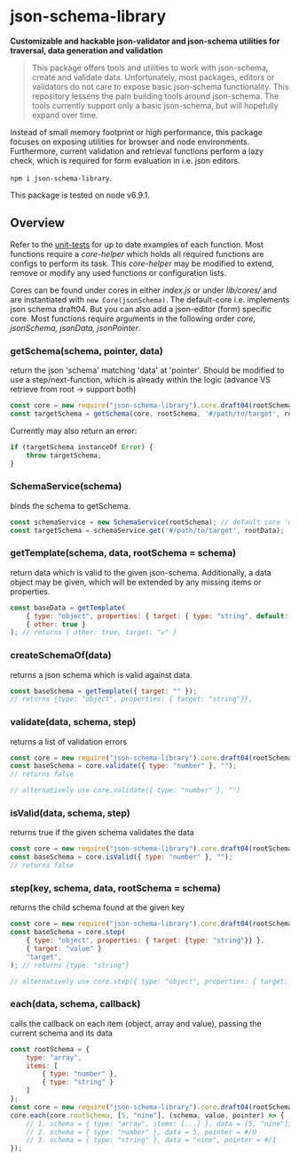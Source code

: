 # json-schema-library

**Customizable and hackable json-validator and json-schema utilities for traversal, data generation and validation**


> This package offers tools and utilities to work with json-schema, create and validate data. Unfortunately, most
> packages, editors or validators do not care to expose basic json-schema functionality. This repository
> lessens the pain building tools around json-schema. The tools currently support only a basic json-schema, but
> will hopefully expand over time.

Instead of small memory footprint or high performance, this package focuses on exposing utilities for browser and node
environments. Furthermore, current validation and retrieval functions perform a lazy check, which is required for form
evaluation in i.e. json editors.

`npm i json-schema-library`.

This package is tested on node v6.9.1.


## Overview

Refer to the [unit-tests](./test/unit/) for up to date examples of each function. Most functions require a _core-helper_
which holds all required functions are configs to perform its task. This _core-helper_ may be modified to extend, remove
or modify any used functions or configuration lists.

Cores can be found under cores in either _index.js_ or under _lib/cores/_ and are instantiated with
`new Core(jsonSchema)`. The default-core i.e. implements json schema draft04. But you can also add a json-editor (form)
specific core. Most functions require arguments in the following order _core, jsonSchema, jsonData, jsonPointer_.

### getSchema(schema, pointer, data)

return the json 'schema' matching 'data' at 'pointer'. Should be modified to use a step/next-function, which is already
within the logic (advance VS retrieve from root -> support both)

```js
const core = new require("json-schema-library").core.draft04(rootSchema),
const targetSchema = getSchema(core, rootSchema, '#/path/to/target', rootData);
```

Currently may also return an error:

```js
if (targetSchema instanceOf Error) {
    throw targetSchema;
}
```



### SchemaService(schema)

binds the schema to getSchema.

```js
const schemaService = new SchemaService(rootSchema); // default core 'draft04'
const targetSchema = schemaService.get('#/path/to/target', rootData);
```


### getTemplate(schema, data, rootSchema = schema)

return data which is valid to the given json-schema. Additionally, a data object may be given, which will be
extended by any missing items or properties.

```js
const baseData = getTemplate(
    { type: "object", properties: { target: { type: "string", default: "v" } } },
    { other: true }
); // returns { other: true, target: "v" }
```


### createSchemaOf(data)

returns a json schema which is valid against data.

```js
const baseSchema = getTemplate({ target: "" });
// returns {type: "object", properties: { target: "string"}},
```

### validate(data, schema, step)

returns a list of validation errors

```js
const core = new require("json-schema-library").core.draft04(rootSchema),
const baseSchema = core.validate({ type: "number" }, "");
// returns false

// alternatively use core.validate({ type: "number" }, "")
```


### isValid(data, schema, step)

returns true if the given schema validates the data 

```js
const core = new require("json-schema-library").core.draft04(rootSchema),
const baseSchema = core.isValid({ type: "number" }, "");
// returns false
```


### step(key, schema, data, rootSchema = schema)

returns the child schema found at the given key

```js
const core = new require("json-schema-library").core.draft04(rootSchema),
const baseSchema = core.step(
    { type: "object", properties: { target: {type: "string"}} },
    { target: "value" }
    "target", 
); // returns {type: "string"}

// alternatively use core.step({ type: "object", properties: { target: {type: "string"}} }, { target: "value" }, "target")
```


### each(data, schema, callback)

calls the callback on each item (object, array and value), passing the current schema and its data

```js
const rootSchema = {
    type: "array",
    items: [
        { type: "number" },
        { type: "string" }
    ]
};
const core = new require("json-schema-library").core.draft04(rootSchema),
core.each(core.rootSchema, [5, "nine"], (schema, value, pointer) => {
    // 1. schema = { type: "array", items: [...] }, data = [5, "nine"], pointer = #
    // 2. schema = { type: "number" }, data = 5, pointer = #/0
    // 3. schema = { type: "string" }, data = "nine", pointer = #/1
});
```


